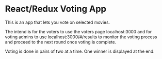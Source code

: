 React/Redux Voting App
=======================

This is an app that lets you vote on selected movies. 

The intend is for the voters to use the voters page localhost:3000 and for voting admins to use 
localhost:3000/#/results to monitor the voting process and proceed to the next round once voting is complete.

Voting is done in pairs of two at a time. One winner is displayed at the end. 


